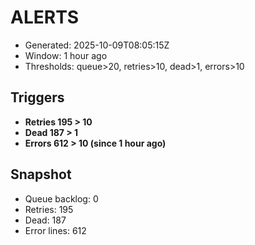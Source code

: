# ALERTS

- Generated: 2025-10-09T08:05:15Z
- Window: 1 hour ago
- Thresholds: queue>20, retries>10, dead>1, errors>10

## Triggers
- **Retries 195 > 10**
- **Dead 187 > 1**
- **Errors 612 > 10 (since 1 hour ago)**

## Snapshot
- Queue backlog: 0
- Retries: 195
- Dead: 187
- Error lines: 612
